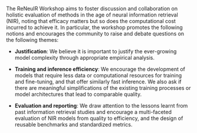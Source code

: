 The ReNeuIR Workshop aims to foster discussion and collaboration
on holistic evaluation of methods in the age of neural information
retrieval (NIR), noting that efficacy matters but so does the computational
cost incurred to achieve it. In particular, the workshop promotes
the following notions and encourages the community to raise and
debate questions on the following themes:

* **Justification**: We believe it is important to justify
the ever-growing model complexity through appropriate empirical analysis.

* **Training and inference efficiency**: We encourage the
development of models that require less data or computational
resources for training and fine-tuning, and that offer similarly
fast inference. We also ask if there are meaningful simplifications
of the existing training processes or model architectures that lead
to comparable quality.

* **Evaluation and reporting**: We draw attention to the lessons
learnt from past information retrieval studies and encourage a multi-faceted
evaluation of NIR models from quality to efficiency, and
the design of reusable benchmarks and standardized metrics.
